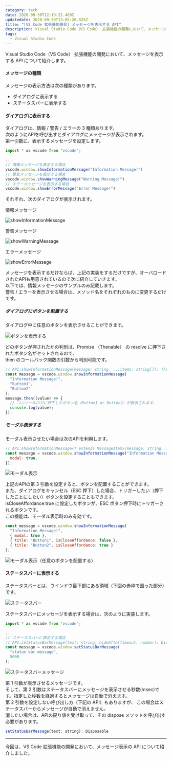 ```yaml
---
category: tech
date: 2020-09-30T12:19:22.489Z
updatedate: 2020-09-30T13:05:26.825Z
title: "[VS Code 拡張機能開発] メッセージを表示する API"
description: Visual Studio Code（VS Code） 拡張機能の開発において、メッセージを表示する API について紹介します。
tags:
  - Visual Studio Code
---
```

Visual Studio Code（VS Code） 拡張機能の開発において、メッセージを表示する API について紹介します。

#### メッセージの種類

メッセージの表示方法は次の種類があります。

- ダイアログに表示する
- ステータスバーに表示する

#### ダイアログに表示する

ダイアログは、情報 / 警告 / エラーの 3 種類あります。  
次のようにAPIを呼び出すとダイアログにメッセージが表示されます。  
第一引数に、表示するメッセージを設定します。  

```javascript
import * as vscode from "vscode";

...
// 情報メッセージを表示する場合
vscode.window.showInformationMessage("Information Message!")
// 警告メッセージを表示する場合
vscode.window.showWarningMessage("Warning Message!")
// エラーメッセージを表示する場合
vscode.window.showErrorMessage("Error Message!")
```

それぞれ、次のダイアログが表示されます。

情報メッセージ

![showInformationMessage](/media/vscode-extension-information-message.png)

警告メッセージ

![showWarningMessage](/media/vscode-extension-warning-message.png)

エラーメッセージ

![showErrorMessage](/media/vscode-extension-error-message.png)

メッセージを表示するだけならば、上記の実装をするだけですが、オーバロードされたAPIも用意されているので次に紹介していきます。  
以下では、情報メッセージのサンプルのみ記載します。  
警告 / エラーを表示させる場合は、メソッド名をそれぞれのものに変更するだけです。

##### ダイアログにボタンを配置する
ダイアログ中に任意のボタンを表示させることができます。

![ボタンを表示する](/media/vscode-extension-button.png)

どのボタンが押されたかの判別は、Promise （Thenable） の resolve に押下されたボタン名がセットされるので、  
then のコールバック関数の引数から判別可能です。

```javascript
// API:showInformationMessage(message: string, ...items: string[]): Thenable<string | undefined>
const message = vscode.window.showInformationMessage(
  "Information Message!",
  "Button1",
  "Button2"
);
message.then((value) => {
  // コンソールログに押下したボタン名（Button1 or Button2）が表示されます。
  console.log(value);
});
```

##### モーダル表示する
モーダル表示させたい場合は次のAPIを利用します。

```javascript
// API:showInformationMessage<T extends MessageItem>(message: string, ...items: T[]): Thenable<T | undefined>
const message = vscode.window.showInformationMessage("Information Message!", {
  modal: true,
});
```

![モーダル表示](/media/vscode-extension-modal.png)

上記のAPIの第 3 引数を設定すると、ボタンを配置することができます。  
また、ダイアログをキャンセル（ESC 押下）した場合、トリガーしたい（押下したことにしたい）ボタンを設定することもできます。  
isCloseAffordance:true に設定したボタンが、ESC ボタン押下時にトリガーされるボタンです。  
この機能は、モーダル表示時のみ有効です。

```javascript
const message = vscode.window.showInformationMessage(
  "Information Message!",
  { modal: true },
  { title: "Button1", isCloseAffordance: false },
  { title: "Button2", isCloseAffordance: true }
);
```

![モーダル表示（任意のボタンを配置する）](/media/vscode-extension-modal-close-affordance.png)

#### ステータスバーに表示する

ステータスバーとは、ウインドウ最下部にある領域（下図の赤枠で囲った部分）です。

![ステータスバー](/media/vscode-extension-status-bar.png)

ステータスバーにメッセージを表示する場合は、次のように実装します。

```javascript
import * as vscode from "vscode";

...
// ステータスバーに表示する場合
// API:setStatusBarMessage(text: string, hideAfterTimeout: number): Disposable
const message = vscode.window.setStatusBarMessage(
  "status bar message",
  5000
);
```

![ステータスバーメッセージ](/media/vscode-extension-status-bar-message.png)

第 1 引数が表示させるメッセージです。  
そして、第 2 引数はステータスバーにメッセージを表示させる秒数(msec)です。指定した秒数を経過するとメッセージは自動で消えます。  
第 2 引数を設定しない呼び出し方（下記の API）もありますが、 
この場合はステータスバーからメッセージが自動で消えません。  
消したい場合は、APIの戻り値を受け取って、その dispose メソッドを呼び出す必要があります。

```javascript
setStatusBarMessage(text: string): Disposable
```

---

今回は、VS Code 拡張機能の開発において、メッセージ表示の API について紹介しました。
